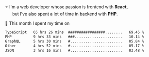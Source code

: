 ⭐ I'm a web developer whose passion is frontend with <b>React</b>,<br/>
&nbsp; &nbsp; &nbsp; but I've also spent a lot of time in backend with <b>PHP</b>.

📅 This month I spent my time on

<!--START_SECTION:waka-->

```txt
TypeScript   65 hrs 26 mins  #################........   69.45 %
PHP          9 hrs 33 mins   ###......................   10.14 %
GraphQL      5 hrs 30 mins   #........................   05.84 %
Other        4 hrs 52 mins   #........................   05.17 %
JSON         3 hrs 16 mins   #........................   03.48 %
```

<!--END_SECTION:waka-->
